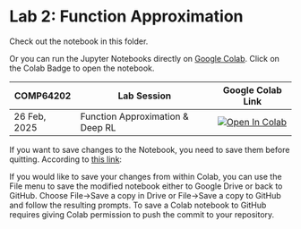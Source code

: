# Lab 2: Function Approximation

Check out the notebook in this folder. 

Or you can run the Jupyter Notebooks directly on [Google Colab](https://colab.research.google.com/notebooks/intro.ipynb?utm_source=scs-index). Click on the Colab Badge to open the notebook.

|  **COMP64202**  | **Lab Session**                          | **Google Colab Link** |
|--------------------------|-----------------------------------------|----------------------|
| 26 Feb, 2025                | Function Approximation & Deep RL        | [![Open In Colab](https://colab.research.google.com/assets/colab-badge.svg)](https://colab.research.google.com/github/mingfeisun/COMP64202-RL/blob/master/Labs/Lab2-FA/FunctionApproximation.ipynb) |

If you want to save changes to the Notebook, you need to save them before quitting. According to [this link](https://colab.research.google.com/github/googlecolab/colabtools/blob/master/notebooks/colab-github-demo.ipynb#scrollTo=Rmai0dD30XzL):

If you would like to save your changes from within Colab, you can use the File menu to save the modified notebook either to Google Drive or back to GitHub. Choose File→Save a copy in Drive or File→Save a copy to GitHub and follow the resulting prompts. To save a Colab notebook to GitHub requires giving Colab permission to push the commit to your repository.